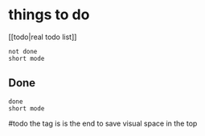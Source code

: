 # things to do
[[todo|real todo list]]

```tasks
not done
short mode
```

## Done

```tasks
done
short mode
```


#todo the tag is is the end to save visual space in the top